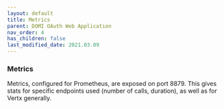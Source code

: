 ```yaml
---
layout: default
title: Metrics
parent: DOMI OAuth Web Application
nav_order: 4
has_children: false
last_modified_date: 2021.03.09
---
```

### Metrics

Metrics, configured for Prometheus, are exposed on port 8879. This gives stats for specific endpoints used (number of calls, duration), as well as for Vertx generally.
